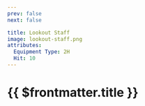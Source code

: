 ```yaml
---
prev: false
next: false

title: Lookout Staff
image: lookout-staff.png
attributes:
  Equipment Type: 2H
  Hit: 10
---
```


# {{ $frontmatter.title }}

<MyItemComponent :item="$frontmatter" />


